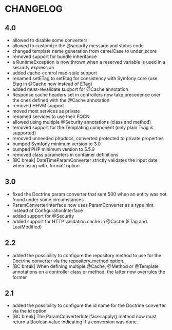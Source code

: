 CHANGELOG
=========

4.0
---

 * allowed to disable some converters
 * allowed to customize the @security message and status code
 * changed template name generation from camelCase to under_score
 * removed support for bundle inheritance
 * a RuntimeException is now thrown when a reserved variable is used in a security expression
 * added cache-control max-stale support
 * renamed setETag to setEtag for consistency with Symfony core (use Etag in @Cache now instead of ETag)
 * added must-revalidate support for @Cache annotation
 * Response cache headers set in controllers now take precedence over the ones defined with the @Cache annotation
 * removed HHVM support
 * moved most services as private
 * renamed services to use their FQCN
 * allowed using multiple @Security annotations (class and method)
 * removed support for the Templating component (only plain Twig is supported)
 * removed unneeded phpdocs, converted protected to private properties
 * bumped Symfony minimum version to 3.0
 * bumped PHP minimum version to 5.5.9
 * removed class parameters in container definitions
 * [BC break] DateTimeParamConverter strictly validates the input date when using with 'format' option

3.0
---

 * fixed the Doctrine param converter that sent 500 when an entity was not found under some circumstances
 * ParamConverterInterface now uses ParamConverter as a type hint instead of ConfigurationInterface
 * added support for @Security
 * added support for HTTP validation cache in @Cache (ETag and LastModified)

2.2
---

 * added the possibility to configure the repository method to use for the
   Doctrine converter via the repository_method option.
 * [BC break] When defining multiple @Cache, @Method or @Template annotations on
   a controller class or method, the latter now overrules the former

2.1
---

 * added the possibility to configure the id name for the Doctrine converter via the id option
 * [BC break] The ParamConverterInterface::apply() method now must return a
   Boolean value indicating if a conversion was done.
